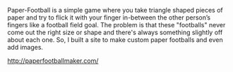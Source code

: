 Paper-Football is a simple game where you take triangle shaped pieces of paper and try to flick it with your finger in-between the other person’s fingers like a football field goal. The problem is that these "footballs" never come out the right size or shape and there's always something slightly off about each one. So, I built a site to make custom paper footballs and even add images.

http://paperfootballmaker.com/

